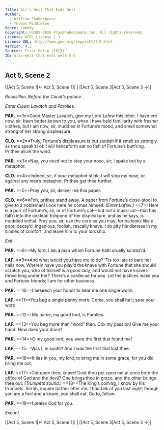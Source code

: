 ```yaml
---
Title: All’s Well That Ends Well
Author: 
  - William Shakespeare
  - Thomas Middleton
Genre: Comedy
Copyright: ©2005-2024 PlayShakespeare.com. All rights reserved.
License: GFDL License 1.3
License URL: http://www.gnu.org/copyleft/fdl.html
Version: 4.3
Sources: First Folio (1623)
ID: alls-well-that-ends-well-5-2
---
```


## Act 5, Scene 2
[[Act 5, Scene 1|← Act 5, Scene 1]] | [[Act 5, Scene 3|Act 5, Scene 3 →]]

*Roussillon. Before the Count’s palace.*

*Enter Clown Lavatch and Parolles.*

**PAR.**
==1==Good Master Lavatch, give my Lord Lafew this letter. I have ere now, sir, been better known to you, when I have held familiarity with fresher clothes; but I am now, sir, muddied in Fortune’s mood, and smell somewhat strong of her strong displeasure.

**CLO.**
==2==Truly, Fortune’s displeasure is but sluttish if it smell so strongly as thou speak’st of. I will henceforth eat no fish of Fortune’s butt’ring. Prithee allow the wind.

**PAR.**
==3==Nay, you need not to stop your nose, sir; I spake but by a metaphor.

**CLO.**
==4==Indeed, sir, if your metaphor stink, I will stop my nose, or against any man’s metaphor. Prithee get thee further.

**PAR.**
==5==Pray you, sir, deliver me this paper.

**CLO.**
==6==Foh, prithee stand away. A paper from Fortune’s close-stool to give to a nobleman! Look here he comes himself.
*(Enter Lafew.)*
==7==Here is a purr of Fortune’s, sir, or of Fortune’s cat—but not a musk-cat—that has fall’n into the unclean fishpond of her displeasure, and as he says, is muddied withal. Pray you, sir, use the carp as you may, for he looks like a poor, decay’d, ingenious, foolish, rascally knave. I do pity his distress in my similes of comfort, and leave him to your lordship.

*Exit.*

**PAR.**
==8==My lord, I am a man whom Fortune hath cruelly scratch’d.

**LAF.**
==9==And what would you have me to do? ’Tis too late to pare her nails now. Wherein have you play’d the knave with Fortune that she should scratch you, who of herself is a good lady, and would not have knaves thrive long under her? There’s a cardecue for you. Let the justices make you and Fortune friends; I am for other business.

**PAR.**
==10==I beseech your honor to hear me one single word.

**LAF.**
==11==You beg a single penny more. Come, you shall ha’t; save your word.

**PAR.**
==12==My name, my good lord, is Parolles.

**LAF.**
==13==You beg more than “word” then. Cox my passion! Give me your hand. How does your drum?

**PAR.**
==14==O my good lord, you were the first that found me!

**LAF.**
==15==Was I, in sooth? And I was the first that lost thee.

**PAR.**
==16==It lies in you, my lord, to bring me in some grace, for you did bring me out.

**LAF.**
==17==Out upon thee, knave! Dost thou put upon me at once both the office of God and the devil? One brings thee in grace, and the other brings thee out.
*(Trumpets sound.)*
==18==The King’s coming, I know by his trumpets. Sirrah, inquire further after me. I had talk of you last night; though you are a fool and a knave, you shall eat. Go to, follow.

**PAR.**
==19==I praise God for you.

*Exeunt.*

[[Act 5, Scene 1|← Act 5, Scene 1]] | [[Act 5, Scene 3|Act 5, Scene 3 →]]